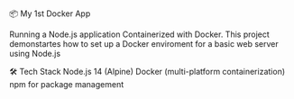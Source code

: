 📦 My 1st Docker App

Running a Node.js application Containerized with Docker.
This project demonstartes how to set up a Docker enviroment for a basic web server using Node.js


🛠️ Tech Stack
Node.js 14 (Alpine)
Docker (multi-platform containerization)
npm for package management
